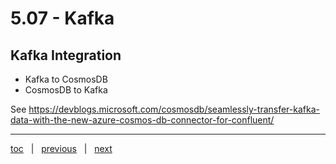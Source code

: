 # 5.07 - Kafka

## Kafka Integration

- Kafka to CosmosDB
- CosmosDB to Kafka

See https://devblogs.microsoft.com/cosmosdb/seamlessly-transfer-kafka-data-with-the-new-azure-cosmos-db-connector-for-confluent/

---

[toc](0_table_of_contents.md) &nbsp; |  &nbsp; [previous](5_06_applications.md) &nbsp; | &nbsp; [next](5_08_powerbi.md) &nbsp;
